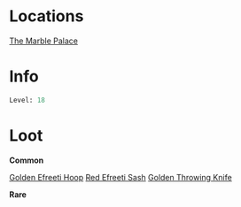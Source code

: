 <!-- TITLE: an efreeti commoner -->

# Locations

[The Marble Palace](marblepalace)

# Info

```perl
Level: 18
```


# Loot

**Common**

[Golden Efreeti Hoop](golden-efreeti-hoop)
[Red Efreeti Sash](red-efreeti-sash)
[Golden Throwing Knife](golden-throwing-knife)

**Rare**